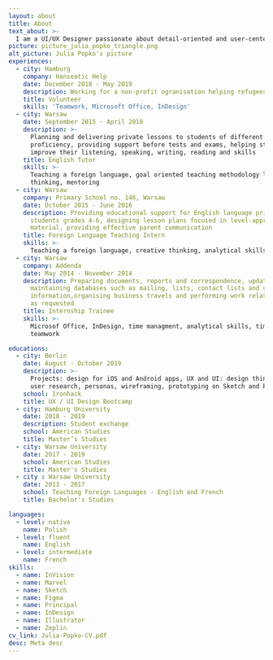 ```yaml
---
layout: about
title: About
text_about: >-
  I am a UI/UX Designer passionate about detail-oriented and user-centered design, with special interest in visual design. I have a background in foreign languages -  during past years I studied at Warsaw and Hamburg University - foreign languages and studing abroad helped me to be become a multi-tasker and to easily communicate with people from different environments. Then, I moved to the the capital of Germany to fullfil my dream about working with people and for people - to become a UX/UI designer. I learned design at Ironhack full-time design bootcamp. I'm currently looking for new job opportunities in the beautiful city of Berlin. Here you can find my resume.
picture: picture_julia_popko_triangle.png
alt_picture: Julia Popko's picture
experiences:
  - city: Hamburg
    company: Hanseatic Help
    date: December 2018 - May 2019
    description: Working for a non-profit ogranisation helping refugees in need
    title: Volunteer
    skills: 'Teamwork, Microsoft Office, InDesign'
  - city: Warsaw
    date: September 2015 - April 2018
    description: >-
      Planning and delivering private lessons to students of different levels of
      proficiency, providing support before tests and exams, helping students to
      improve their listening, speaking, writing, reading and skills
    title: English Tutor
    skills: >-
      Teaching a foreign language, goal oriented teaching methodology lateral
      thinking, mentoring
  - city: Warsaw
    company: Primary School no. 146, Warsaw
    date: October 2015 - June 2016
    description: Providing educational support for English language primary school
      students grades 4-6, designing lesson plans focused in level-appropriate
      material, providing effective parent communication
    title: Foreign Language Teaching Intern
    skills: >-
      Teaching a foreign language, creative thinking, analytical skills
  - city: Warsaw
    company: Addenda
    date: May 2014 - November 2014
    description: Preparing documents, reports and correspondence, updating and 
      maintaining databases such as mailing, lists, contact lists and client 
      information,organising business travels and performing work related errands 
      as requested
    title: Internship Trainee
    skills: >-
      Microsof Office, InDesign, time managment, analytical skills, time management, 
      teamwork

educations:
  - city: Berlin
    date: August - October 2019
    description: >-
      Projects: design for iOS and Android apps, UX and UI: design thinking,
      user research, personas, wireframing, prototyping on Sketch and Principle
    school: Ironhack
    title: UX / UI Design Bootcamp
  - city: Hamburg University
    date: 2018 - 2019
    description: Student exchange
    school: American Studies
    title: Master’s Studies
  - city: Warsaw University
    date: 2017 - 2019
    school: American Studies
    title: Master's Studies
  - city : Warsaw University
    date: 2013 - 2017
    school: Teaching Foreign Languages - English and French
    title: Bachelor's Studies

languages:
  - level: native
    name: Polish
  - level: fluent
    name: English
  - level: intermediate
    name: French
skills:
  - name: InVision
  - name: Marvel
  - name: Sketch
  - name: Figma
  - name: Principal
  - name: InDesign
  - name: Illustrator
  - name: Zeplin
cv_link: Julia-Popko-CV.pdf
desc: Meta desc
---
```


